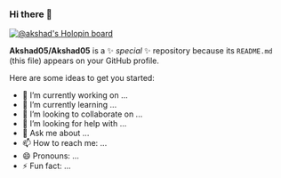 ### Hi there 👋


[![@akshad's Holopin board](https://holopin.io/api/user/board?user=akshad)](https://holopin.io/@akshad)

**Akshad05/Akshad05** is a ✨ _special_ ✨ repository because its `README.md` (this file) appears on your GitHub profile.

Here are some ideas to get you started:

- 🔭 I’m currently working on ...
- 🌱 I’m currently learning ...
- 👯 I’m looking to collaborate on ...
- 🤔 I’m looking for help with ...
- 💬 Ask me about ...
- 📫 How to reach me: ...
- 😄 Pronouns: ...
- ⚡ Fun fact: ...

